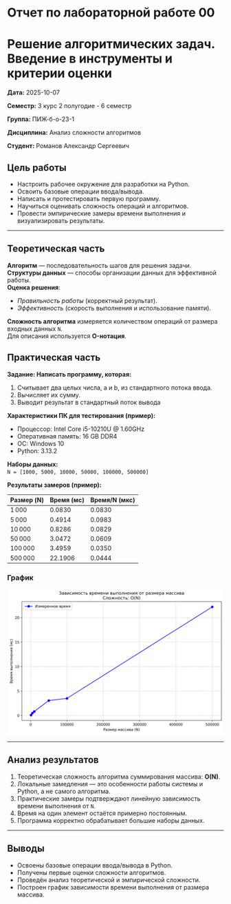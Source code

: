 # Отчет по лабораторной работе 00
# Решение алгоритмических задач. Введение в инструменты и критерии оценки 

**Дата:** 2025-10-07 

**Семестр:** 3 курс 2 полугодие - 6 семестр

**Группа:** ПИЖ-б-о-23-1

**Дисциплина:** Анализ сложности алгоритмов

**Студент:** Романов Александр Сергеевич


## Цель работы
- Настроить рабочее окружение для разработки на Python.  
- Освоить базовые операции ввода/вывода.  
- Написать и протестировать первую программу.  
- Научиться оценивать сложность операций и алгоритмов.  
- Провести эмпирические замеры времени выполнения и визуализировать результаты.  

---

## Теоретическая часть

**Алгоритм** — последовательность шагов для решения задачи.  
**Структуры данных** — способы организации данных для эффективной работы.  
**Оценка решения**:  
- *Правильность работы* (корректный результат).  
- *Эффективность* (скорость выполнения и использование памяти).  

**Сложность алгоритма** измеряется количеством операций от размера входных данных `N`.  
Для описания используется **O-нотация**.  

## Практическая часть

**Задание: Написать программу, которая:**
 1. Считывает два целых числа, a и b, из стандартного потока ввода.
 2. Вычисляет их сумму.
 3. Выводит результат в стандартный поток вывода

**Характеристики ПК для тестирования (пример):**
- Процессор: Intel Core i5-10210U @ 1.60GHz
- Оперативная память: 16 GB DDR4
- ОС: Windows 10
- Python: 3.13.2

**Наборы данных:**  
`N = [1000, 5000, 10000, 50000, 100000, 500000]`

**Результаты замеров (пример):**

| Размер (N) | Время (мс) | Время/N (мкс) |
|------------|------------|---------------|
| 1 000      | 0.0830     | 0.0830        |
| 5 000      | 0.4914     | 0.0983        |
| 10 000     | 0.8286     | 0.0829        |
| 50 000     | 3.0472     | 0.0609        |
| 100 000    | 3.4959     | 0.0350        |
| 500 000    | 22.1906    | 0.0444        |

### График
![time_complexity_plot](time_complexity_plot.png)

---

## Анализ результатов
1. Теоретическая сложность алгоритма суммирования массива: **O(N)**. 
2. Локальные замедления — это особенности работы системы и Python, а не самого алгоритма. 
3. Практические замеры подтверждают линейную зависимость времени выполнения от `N`.  
4. Время на один элемент остаётся примерно постоянным.  
5. Программа корректно обрабатывает большие наборы данных.  

---

## Выводы
- Освоены базовые операции ввода/вывода в Python.  
- Получены первые оценки сложности алгоритмов.  
- Проведён анализ теоретической и эмпирической сложности.  
- Построен график зависимости времени выполнения от размера массива. 

